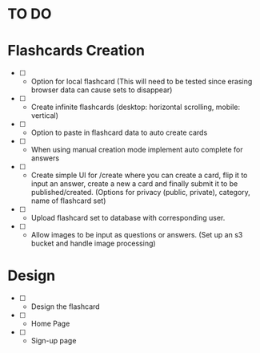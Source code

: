 # TO DO

# Flashcards Creation

- [ ] - Option for local flashcard (This will need to be tested since erasing browser data can cause sets to disappear)
- [ ] - Create infinite flashcards (desktop: horizontal scrolling, mobile: vertical)
- [ ] - Option to paste in flashcard data to auto create cards
- [ ] - When using manual creation mode implement auto complete for answers
- [ ] - Create simple UI for /create where you can create a card, flip it to input an answer, create a new a card and finally submit
    it to be published/created. (Options for privacy (public, private), category, name of flashcard set)
- [ ] - Upload flashcard set to database with corresponding user.
- [ ] - Allow images to be input as questions or answers. (Set up an s3 bucket and handle image processing)

# Design

- [ ] - Design the flashcard
- [ ] - Home Page
- [ ] - Sign-up page
